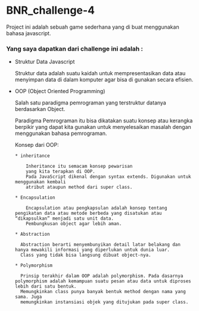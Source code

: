 # BNR_challenge-4
Project ini adalah sebuah game sederhana yang di buat menggunakan bahasa javascript.

### Yang saya dapatkan dari challenge ini adalah :
* Struktur Data Javascript

  Struktur data adalah suatu kaidah untuk mempresentasikan data atau menyimpan data
  di dalam komputer agar bisa di gunakan secara efisien.
* OOP (Object Oriented Programming)
  
  Salah satu paradigma pemrograman yang terstruktur datanya berdasarkan Object.
  
  Paradigma Pemrograman itu bisa dikatakan suatu
  konsep atau kerangka berpikir yang dapat kita gunakan
  untuk menyelesaikan masalah dengan menggunakan
  bahasa pemrograman.

     Konsep dari OOP:
     
      * inheritance
      
          Inheritance itu semacam konsep pewarisan
          yang kita terapkan di OOP.
          Pada JavaScript dikenal dengan syntax extends. Digunakan untuk menggunakan kembali
          atribut ataupun method dari super class.

      * Encapsulation
        
          Encapsulation atau pengkapsulan adalah konsep tentang pengikatan data atau metode berbeda yang disatukan atau “dikapsulkan” menjadi satu unit data.
          Pembungkusan object agar lebih aman.
          
      * Abstraction
      
        Abstraction berarti menyembunyikan detail latar belakang dan hanya mewakili informasi yang diperlukan untuk dunia luar.
        Class yang tidak bisa langsung dibuat object-nya.
        
      * Polymorphism
      
        Prinsip terakhir dalam OOP adalah polymorphism. Pada dasarnya polymorphism adalah kemampuan suatu pesan atau data untuk diproses lebih dari satu bentuk. 
        Memungkinkan class punya banyak bentuk method dengan nama yang sama. Juga
        memungkinkan instansiasi objek yang ditujukan pada super class.
